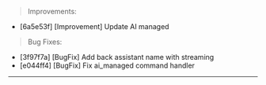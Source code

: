 > Improvements:
- [6a5e53f] [Improvement] Update AI managed

> Bug Fixes:
- [3f97f7a] [BugFix] Add back assistant name with streaming
- [e044ff4] [BugFix] Fix ai_managed command handler


---
